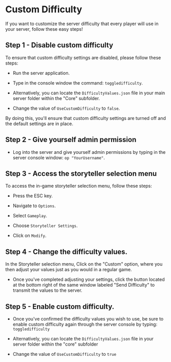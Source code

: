 # Custom Difficulty
If you want to customize the server difficulty that every player will use in your server, follow these easy steps!

## Step 1 - Disable custom difficulty
To ensure that custom difficulty settings are disabled, please follow these steps: 

* Run the server application.

* Type in the console window the command: `toggledifficulty`.

* Alternatively, you can locate the `DifficultyValues.json` file in your main server folder within the "Core" subfolder.

* Change the value of `UseCustomDifficulty` to `false`.

By doing this, you'll ensure that custom difficulty settings are turned off and the default settings are in place.

## Step 2 - Give yourself admin permission
* Log into the server and give yourself admin permissions by typing in the server console window:
`op "YourUsername"`.

## Step 3 -  Access the storyteller selection menu
To access the in-game storyteller selection menu, follow these steps:
* Press the ESC key.

* Navigate to `Options`.

* Select `Gameplay`.

* Choose `Storyteller Settings`.

* Click on `Modify`.

## Step 4 - Change the difficulty values.
In the Storyteller selection menu, Click on the "Custom" option, where you then  adjust your values just as you would in a regular game.
* Once you've completed adjusting your settings, click the button located at the bottom right of the same window labeled "Send Difficulty" to transmit the values to the server.

## Step 5 - Enable custom difficulty.
* Once you've confirmed the difficulty values you wish to use, be sure to enable custom difficulty again through the server console by typing: `toggledifficulty`

* Alternatively, you can locate the `DifficultyValues.json` file in your server folder within the "core" subfolder

* Change the value of `UseCustomDifficulty` to `true`

